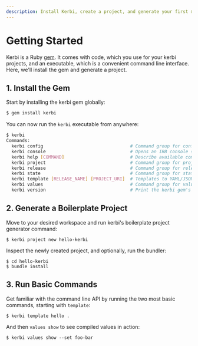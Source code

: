 ```yaml
---
description: Install Kerbi, create a project, and generate your first manifest.
---
```


# Getting Started

Kerbi is a Ruby [gem](https://www.ruby-lang.org/en/libraries/). It comes with code, which you use for your kerbi projects, and an executable, which is a convenient command line interface. Here, we'll install the gem and generate a project.

## 1. Install the Gem

Start by installing the kerbi gem globally:

```bash
$ gem install kerbi
```

You can now run the `kerbi` executable from anywhere:

```bash
$ kerbi
Commands:
  kerbi config                                 # Command group for config actions (see $ kerbi config help)
  kerbi console                                # Opens an IRB console so you can play with your mixers
  kerbi help [COMMAND]                         # Describe available commands or one specific command
  kerbi project                                # Command group for project actions (see $ kerbi project help)
  kerbi release                                # Command group for release actions (see $ kerbi release help)
  kerbi state                                  # Command group for state actions (see $ kerbi state help)
  kerbi template [RELEASE_NAME] [PROJECT_URI]  # Templates to YAML/JSON, using [RELEASE_NAME] for state I/O
  kerbi values                                 # Command group for values actions (see $ kerbi values help)
  kerbi version                                # Print the kerbi gem's version.
```

## 2. Generate a Boilerplate Project

Move to your desired workspace and run kerbi's boilerplate project generator command:

```
$ kerbi project new hello-kerbi
```

Inspect the newly created project, and optionally, run the bundler:

```
$ cd hello-kerbi
$ bundle install
```

## 3. Run Basic Commands

Get familiar with the command line API by running the two most basic commands, starting with `template`:

```
$ kerbi template hello . 
```

And then `values show` to see compiled values in action:

```
$ kerbi values show --set foo-bar
```

##
